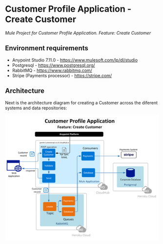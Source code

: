 # Customer Profile Application - Create Customer
*Mule Project for Customer Profile Application. Feature: Create Customer*

## Environment requirements
* Anypoint Studio 7.11.0 - https://www.mulesoft.com/lp/dl/studio
* Postgresql - https://www.postgresql.org/
* RabbitMQ - https://www.rabbitmq.com/
* Stripe (Payments processor) - https://stripe.com/

## Architecture
Next is the architecture diagram for creating a Customer across the diferent systems and data repositories:

![Architecture Diagram](/doc/CustomerProfileApplication.png)